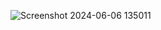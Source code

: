 ![Screenshot 2024-06-06 135011](https://github.com/user-attachments/assets/eaa3ba09-56d3-4b34-9c13-2b8b38bda8b1)
